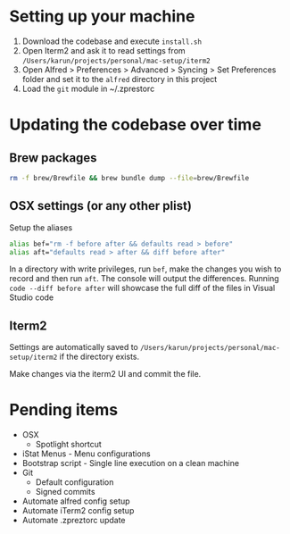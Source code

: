 # Setting up your machine

1. Download the codebase and execute `install.sh`
2. Open Iterm2 and ask it to read settings from `/Users/karun/projects/personal/mac-setup/iterm2`
3. Open Alfred > Preferences > Advanced > Syncing > Set Preferences folder and set it to the `alfred` directory in this project
4. Load the `git` module in ~/.zprestorc

# Updating the codebase over time

## Brew packages
```bash
rm -f brew/Brewfile && brew bundle dump --file=brew/Brewfile
```

## OSX settings (or any other plist)
Setup the aliases
```bash
alias bef="rm -f before after && defaults read > before"
alias aft="defaults read > after && diff before after"
```

In a directory with write privileges, run `bef`, make the changes you wish to record and then run `aft`. The console will output the differences.
Running `code --diff before after` will showcase the full diff of the files in Visual Studio code

## Iterm2
Settings are automatically saved to `/Users/karun/projects/personal/mac-setup/iterm2` if the directory exists.

Make changes via the iterm2 UI and commit the file.

# Pending items

* OSX
    * Spotlight shortcut
* iStat Menus - Menu configurations
* Bootstrap script - Single line execution on a clean machine
* Git
    * Default configuration
    * Signed commits
* Automate alfred config setup
* Automate iTerm2 config setup
* Automate .zpreztorc update
